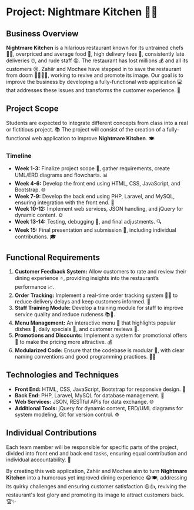 # Project: Nightmare Kitchen 🍴😱

## Business Overview

**Nightmare Kitchen** is a hilarious restaurant known for its untrained chefs 👩‍🍳, overpriced and average food 💸, high delivery fees 🚚, consistently late deliveries ⏰, and rude staff 😡. The restaurant has lost millions 💰 and all its customers 😢. Zahiir and Mochee have stepped in to save the restaurant from doom 🦸‍♂️🦸‍♂️, working to revive and promote its image. Our goal is to improve the business by developing a fully-functional web application 💻 that addresses these issues and transforms the customer experience. 🌟

## Project Scope

Students are expected to integrate different concepts from class into a real or fictitious project. 📚 The project will consist of the creation of a fully-functional web application to improve **Nightmare Kitchen**. 🍽️

### Timeline

- **Week 1-3:** Finalize project scope 📝, gather requirements, create UML/ERD diagrams and flowcharts. 📊
- **Week 4-6:** Develop the front end using HTML, CSS, JavaScript, and Bootstrap. 🌐
- **Week 7-9:** Develop the back end using PHP, Laravel, and MySQL, ensuring integration with the front end. 🔧
- **Week 10-12:** Implement web services, JSON handling, and jQuery for dynamic content. ⚙️
- **Week 13-14:** Testing, debugging 🐞, and final adjustments. 🔍
- **Week 15:** Final presentation and submission 📅, including individual contributions. 🎓

## Functional Requirements

1. **Customer Feedback System:** Allow customers to rate and review their dining experience ⭐, providing insights into the restaurant’s performance 📈.
2. **Order Tracking:** Implement a real-time order tracking system 🕵️‍♂️ to reduce delivery delays and keep customers informed. 📲
3. **Staff Training Module:** Develop a training module for staff to improve service quality and reduce rudeness 📚🤝.
4. **Menu Management:** An interactive menu 📜 that highlights popular dishes 🍔, daily specials 🥗, and customer reviews 💬.
5. **Promotions and Discounts:** Implement a system for promotional offers 🎉 to make the pricing more attractive. 💰
6. **Modularized Code:** Ensure that the codebase is modular 🧩, with clear naming conventions and good programming practices. 👩‍💻

## Technologies and Techniques

- **Front End:** HTML, CSS, JavaScript, Bootstrap for responsive design. 📱
- **Back End:** PHP, Laravel, MySQL for database management. 💾
- **Web Services:** JSON, RESTful APIs for data exchange. 🌐
- **Additional Tools:** jQuery for dynamic content, ERD/UML diagrams for system modeling, Git for version control. ⚙️

## Individual Contributions

Each team member will be responsible for specific parts of the project, divided into front end and back end tasks, ensuring equal contribution and individual accountability. 🤝

By creating this web application, Zahiir and Mochee aim to turn **Nightmare Kitchen** into a humorous yet improved dining experience 😂🍽️, addressing its quirky challenges and ensuring customer satisfaction 😃👍, reviving the restaurant's lost glory and promoting its image to attract customers back. 🏆✨
